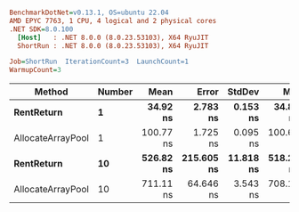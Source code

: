 ``` ini

BenchmarkDotNet=v0.13.1, OS=ubuntu 22.04
AMD EPYC 7763, 1 CPU, 4 logical and 2 physical cores
.NET SDK=8.0.100
  [Host]   : .NET 8.0.0 (8.0.23.53103), X64 RyuJIT
  ShortRun : .NET 8.0.0 (8.0.23.53103), X64 RyuJIT

Job=ShortRun  IterationCount=3  LaunchCount=1  
WarmupCount=3  

```
|            Method | Number |      Mean |      Error |    StdDev |       Min |       Max | Allocated |
|------------------ |------- |----------:|-----------:|----------:|----------:|----------:|----------:|
|        **RentReturn** |      **1** |  **34.92 ns** |   **2.783 ns** |  **0.153 ns** |  **34.83 ns** |  **35.10 ns** |         **-** |
| AllocateArrayPool |      1 | 100.77 ns |   1.725 ns |  0.095 ns | 100.68 ns | 100.87 ns |         - |
|        **RentReturn** |     **10** | **526.82 ns** | **215.605 ns** | **11.818 ns** | **518.28 ns** | **540.31 ns** |         **-** |
| AllocateArrayPool |     10 | 711.11 ns |  64.646 ns |  3.543 ns | 708.15 ns | 715.04 ns |         - |
